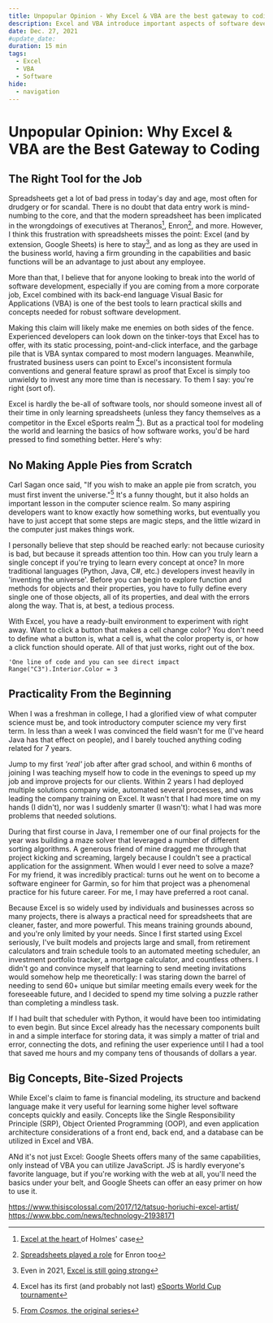 ```yaml
---
title: Unpopular Opinion - Why Excel & VBA are the best gateway to coding
description: Excel and VBA introduce important aspects of software development in an easy-to-use package with real-world applications and a project-focused mindset
date: Dec. 27, 2021
#update_date:
duration: 15 min
tags:
  - Excel
  - VBA
  - Software
hide:
  - navigation
---
```


# Unpopular Opinion: Why Excel & VBA are the Best Gateway to Coding

## The Right Tool for the Job

Spreadsheets get a lot of bad press in today's day and age, most often for drudgery or for scandal. There is no doubt that data entry work is mind-numbing to the core, and that the modern spreadsheet has been implicated in the wrongdoings of executives at Theranos[^1], Enron[^2], and more. However, I think this frustration with spreadsheets misses the point: Excel (and by extension, Google Sheets) is here to stay[^3], and as long as they are used in the business world, having a firm grounding in the capabilities and basic functions will be an advantage to just about any employee.

More than that, I believe that for anyone looking to break into the world of software development, especially if you are coming from a more corporate job, Excel combined with its back-end language Visual Basic for Applications (VBA) is one of the best tools to learn practical skills and concepts needed for robust software development.

Making this claim will likely make me enemies on both sides of the fence. Experienced developers can look down on the tinker-toys that Excel has to offer, with its static processing, point-and-click interface, and the garbage pile that is VBA syntax compared to most modern languages. Meanwhile, frustrated business users can point to Excel's inconsistent formula conventions and general feature sprawl as proof that Excel is simply too unwieldy to invest any more time than is necessary. To them I say: you're right (sort of).

Excel is hardly the be-all of software tools, nor should someone invest all of their time in only learning spreadsheets (unless they fancy themselves as a competitor in the Excel eSports realm [^4]). But as a practical tool for modeling the world and learning the basics of how software works, you'd be hard pressed to find something better. Here's why:

## No Making Apple Pies from Scratch

Carl Sagan once said, "If you wish to make an apple pie from scratch, you must first invent the universe."[^5] It's a funny thought, but it also holds an important lesson in the computer science realm. So many aspiring developers want to know exactly how something works, but eventually you have to just accept that some steps are magic steps, and the little wizard in the computer just makes things work.

I personally believe that step should be reached early: not because curiosity is bad, but because it spreads attention too thin. How can you truly learn a single concept if you're trying to learn every concept at once? In more traditional languages (Python, Java, C#, etc.) developers invest heavily in 'inventing the universe'. Before you can begin to explore function and methods for objects and their properties, you have to fully define every single one of those objects, all of its properties, and deal with the errors along the way. That is, at best, a tedious process.

With Excel, you have a ready-built environment to experiment with right away. Want to click a button that makes a cell change color? You don't need to define what a button is, what a cell is, what the color property is, or how a click function should operate. All of that just works, right out of the box.

```vbscript title="Change C3 background color to red"
'One line of code and you can see direct impact
Range("C3").Interior.Color = 3
```

## Practicality From the Beginning

When I was a freshman in college, I had a glorified view of what computer science must be, and took introductory computer science my very first term. In less than a week I was convinced the field wasn't for me (I've heard Java has that effect on people), and I barely touched anything coding related for 7 years.

Jump to my first _'real'_ job after after grad school, and within 6 months of joining I was teaching myself how to code in the evenings to speed up my job and improve projects for our clients. Within 2 years I had deployed multiple solutions company wide, automated several processes, and was leading the company training on Excel. It wasn't that I had more time on my hands (I didn't), nor was I suddenly smarter (I wasn't): what I had was more problems that needed solutions.

During that first course in Java, I remember one of our final projects for the year was building a maze solver that leveraged a number of different sorting algorithms. A generous friend of mine dragged me through that project kicking and screaming, largely because I couldn't see a practical application for the assignment. When would I ever need to solve a maze? For my friend, it was incredibly practical: turns out he went on to become a software engineer for Garmin, so for him that project was a phenomenal practice for his future career. For me, I may have preferred a root canal.

Because Excel is so widely used by individuals and businesses across so many projects, there is always a practical need for spreadsheets that are cleaner, faster, and more powerful. This means training grounds abound, and you're only limited by your needs. Since I first started using Excel seriously, I've built models and projects large and small, from retirement calculators and train schedule tools to an automated meeting scheduler, an investment portfolio tracker, a mortgage calculator, and countless others. I didn't go and convince myself that learning to send meeting invitations would somehow help me theoretically: I was staring down the barrel of needing to send 60+ unique but similar meeting emails every week for the foreseeable future, and I decided to spend my time solving a puzzle rather than completing a mindless task.

If I had built that scheduler with Python, it would have been too intimidating to even begin. But since Excel already has the necessary components built in and a simple interface for storing data, it was simply a matter of trial and error, connecting the dots, and refining the user experience until I had a tool that saved me hours and my company tens of thousands of dollars a year.

## Big Concepts, Bite-Sized Projects

While Excel's claim to fame is financial modeling, its structure and backend language make it very useful for learning some higher level software concepts quickly and easily. Concepts like the Single Responsibility Principle (SRP), Object Oriented Programming (OOP), and even application architecture considerations of a front end, back end, and a database can be utilized in Excel and VBA.

ANd it's not just Excel: Google Sheets offers many of the same capabilities, only instead of VBA you can utilize JavaScript. JS is hardly everyone's favorite language, but if you're working with the web at all, you'll need the basics under your belt, and Google Sheets can offer an easy primer on how to use it.

[^1]: <a href='https://www.techtosee.com/the-holmes-trial-gets-to-the-heart-of-the-excel-topic/' target='_blank'>Excel at the heart </a>of Holmes' case
[^2]: <a href='https://incisive.com/spreadsheet-error-horror-stories/' target='_blank'>Spreadsheets played a role</a> for Enron too
[^3]: Even in 2021, <a href='https://www.investopedia.com/articles/personal-finance/032415/importance-excel-business.asp' target='_blank'>Excel is still going strong</a>
[^4]: Excel has its first (and probably not last) <a href='https://www.oneesports.gg/gaming/microsoft-excel-esports-real-tournament/' target='_blank'>eSports World Cup tournament</a>
[^5]: <a href='https://www.goodreads.com/quotes/32952-if-you-wish-to-make-an-apple-pie-from-scratch' target='_blank'>From _Cosmos_, the original series</a>

https://www.thisiscolossal.com/2017/12/tatsuo-horiuchi-excel-artist/
https://www.bbc.com/news/technology-21938171
